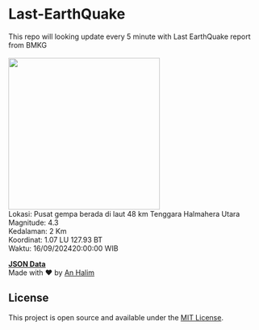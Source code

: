 # Last-EarthQuake
This repo will looking update every 5 minute with Last EarthQuake report from BMKG
<br>
<br>
<img src="https://static.bmkg.go.id/20240916200000.mmi.jpg" width="300"/>
<br>
Lokasi: Pusat gempa berada di laut 48 km Tenggara Halmahera Utara <br>
Magnitude: 4.3 <br>
Kedalaman: 2 Km <br>
Koordinat: 1.07 LU 127.93 BT <br>
Waktu: 16/09/202420:00:00 WIB <br>

<a href="./data/data.json">**JSON Data**</a>
<br>
Made with ❤️ by <a href="https://github.com/an-halim">An Halim</a>
## License

This project is open source and available under the [MIT License](LICENSE).
